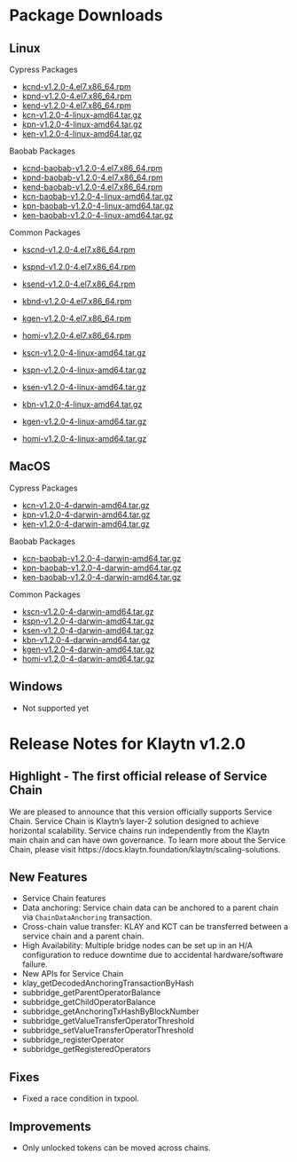 # Package Downloads <a id="package-downloads"></a>

## Linux <a id="linux"></a>

Cypress Packages

- [kcnd-v1.2.0-4.el7.x86_64.rpm](http://packages.klaytn.net/klaytn/v1.2.0/kcnd-v1.2.0-4.el7.x86_64.rpm)
- [kpnd-v1.2.0-4.el7.x86_64.rpm](http://packages.klaytn.net/klaytn/v1.2.0/kpnd-v1.2.0-4.el7.x86_64.rpm)
- [kend-v1.2.0-4.el7.x86_64.rpm](http://packages.klaytn.net/klaytn/v1.2.0/kend-v1.2.0-4.el7.x86_64.rpm)
- [kcn-v1.2.0-4-linux-amd64.tar.gz](http://packages.klaytn.net/klaytn/v1.2.0/kcn-v1.2.0-4-linux-amd64.tar.gz)
- [kpn-v1.2.0-4-linux-amd64.tar.gz](http://packages.klaytn.net/klaytn/v1.2.0/kpn-v1.2.0-4-linux-amd64.tar.gz)
- [ken-v1.2.0-4-linux-amd64.tar.gz](http://packages.klaytn.net/klaytn/v1.2.0/ken-v1.2.0-4-linux-amd64.tar.gz)

Baobab Packages

- [kcnd-baobab-v1.2.0-4.el7.x86_64.rpm](http://packages.klaytn.net/klaytn/v1.2.0/kcnd-baobab-v1.2.0-4.el7.x86_64.rpm)
- [kpnd-baobab-v1.2.0-4.el7.x86_64.rpm](http://packages.klaytn.net/klaytn/v1.2.0/kpnd-baobab-v1.2.0-4.el7.x86_64.rpm)
- [kend-baobab-v1.2.0-4.el7.x86_64.rpm](http://packages.klaytn.net/klaytn/v1.2.0/kend-baobab-v1.2.0-4.el7.x86_64.rpm)
- [kcn-baobab-v1.2.0-4-linux-amd64.tar.gz](http://packages.klaytn.net/klaytn/v1.2.0/kcn-baobab-v1.2.0-4-linux-amd64.tar.gz)
- [kpn-baobab-v1.2.0-4-linux-amd64.tar.gz](http://packages.klaytn.net/klaytn/v1.2.0/kpn-baobab-v1.2.0-4-linux-amd64.tar.gz)
- [ken-baobab-v1.2.0-4-linux-amd64.tar.gz](http://packages.klaytn.net/klaytn/v1.2.0/ken-baobab-v1.2.0-4-linux-amd64.tar.gz)

Common Packages

- [kscnd-v1.2.0-4.el7.x86_64.rpm](http://packages.klaytn.net/klaytn/v1.2.0/kscnd-v1.2.0-4.el7.x86_64.rpm)

- [kspnd-v1.2.0-4.el7.x86_64.rpm](http://packages.klaytn.net/klaytn/v1.2.0/kspnd-v1.2.0-4.el7.x86_64.rpm)

- [ksend-v1.2.0-4.el7.x86_64.rpm](http://packages.klaytn.net/klaytn/v1.2.0/ksend-v1.2.0-4.el7.x86_64.rpm)

- [kbnd-v1.2.0-4.el7.x86_64.rpm](http://packages.klaytn.net/klaytn/v1.2.0/kbnd-v1.2.0-4.el7.x86_64.rpm)

- [kgen-v1.2.0-4.el7.x86_64.rpm](http://packages.klaytn.net/klaytn/v1.2.0/kgen-v1.2.0-4.el7.x86_64.rpm)

- [homi-v1.2.0-4.el7.x86_64.rpm](http://packages.klaytn.net/klaytn/v1.2.0/homi-v1.2.0-4.el7.x86_64.rpm)

- [kscn-v1.2.0-4-linux-amd64.tar.gz](http://packages.klaytn.net/klaytn/v1.2.0/kscn-v1.2.0-4-linux-amd64.tar.gz)

- [kspn-v1.2.0-4-linux-amd64.tar.gz](http://packages.klaytn.net/klaytn/v1.2.0/kspn-v1.2.0-4-linux-amd64.tar.gz)

- [ksen-v1.2.0-4-linux-amd64.tar.gz](http://packages.klaytn.net/klaytn/v1.2.0/ksen-v1.2.0-4-linux-amd64.tar.gz)

- [kbn-v1.2.0-4-linux-amd64.tar.gz](http://packages.klaytn.net/klaytn/v1.2.0/kbn-v1.2.0-4-linux-amd64.tar.gz)

- [kgen-v1.2.0-4-linux-amd64.tar.gz](http://packages.klaytn.net/klaytn/v1.2.0/kgen-v1.2.0-4-linux-amd64.tar.gz)

- [homi-v1.2.0-4-linux-amd64.tar.gz](http://packages.klaytn.net/klaytn/v1.2.0/homi-v1.2.0-4-linux-amd64.tar.gz)

## MacOS <a id="macos"></a>

Cypress Packages

- [kcn-v1.2.0-4-darwin-amd64.tar.gz](http://packages.klaytn.net/klaytn/v1.2.0/kcn-v1.2.0-4-darwin-amd64.tar.gz)
- [kpn-v1.2.0-4-darwin-amd64.tar.gz](http://packages.klaytn.net/klaytn/v1.2.0/kpn-v1.2.0-4-darwin-amd64.tar.gz)
- [ken-v1.2.0-4-darwin-amd64.tar.gz](http://packages.klaytn.net/klaytn/v1.2.0/ken-v1.2.0-4-darwin-amd64.tar.gz)

Baobab Packages

- [kcn-baobab-v1.2.0-4-darwin-amd64.tar.gz](http://packages.klaytn.net/klaytn/v1.2.0/kcn-baobab-v1.2.0-4-darwin-amd64.tar.gz)
- [kpn-baobab-v1.2.0-4-darwin-amd64.tar.gz](http://packages.klaytn.net/klaytn/v1.2.0/kpn-baobab-v1.2.0-4-darwin-amd64.tar.gz)
- [ken-baobab-v1.2.0-4-darwin-amd64.tar.gz](http://packages.klaytn.net/klaytn/v1.2.0/ken-baobab-v1.2.0-4-darwin-amd64.tar.gz)

Common Packages

- [kscn-v1.2.0-4-darwin-amd64.tar.gz](http://packages.klaytn.net/klaytn/v1.2.0/kscn-v1.2.0-4-darwin-amd64.tar.gz)
- [kspn-v1.2.0-4-darwin-amd64.tar.gz](http://packages.klaytn.net/klaytn/v1.2.0/kspn-v1.2.0-4-darwin-amd64.tar.gz)
- [ksen-v1.2.0-4-darwin-amd64.tar.gz](http://packages.klaytn.net/klaytn/v1.2.0/ksen-v1.2.0-4-darwin-amd64.tar.gz)
- [kbn-v1.2.0-4-darwin-amd64.tar.gz](http://packages.klaytn.net/klaytn/v1.2.0/kbn-v1.2.0-4-darwin-amd64.tar.gz)
- [kgen-v1.2.0-4-darwin-amd64.tar.gz](http://packages.klaytn.net/klaytn/v1.2.0/kgen-v1.2.0-4-darwin-amd64.tar.gz)
- [homi-v1.2.0-4-darwin-amd64.tar.gz](http://packages.klaytn.net/klaytn/v1.2.0/homi-v1.2.0-4-darwin-amd64.tar.gz)

## Windows <a id="windows"></a>

- Not supported yet

# Release Notes for Klaytn v1.2.0 <a id="release-notes-for-klaytn-v1-2-0"></a>

## Highlight - The first official release of Service Chain <a id="highlight-the-first-official-release-of-service-chain"></a>

We are pleased to announce that this version officially supports Service Chain.
Service Chain is Klaytn’s layer-2 solution designed to achieve horizontal scalability. Service chains run independently from the Klaytn main chain and can have own governance. To learn more about the Service Chain, please visit https\://docs.klaytn.foundation/klaytn/scaling-solutions.

## New Features <a id="new-features"></a>

- Service Chain features
- Data anchoring: Service chain data can be anchored to a parent chain via `ChainDataAnchoring` transaction.
- Cross-chain value transfer: KLAY and KCT can be transferred between a service chain and a parent chain.
- High Availability: Multiple bridge nodes can be set up in an H/A configuration to reduce downtime due to accidental hardware/software failure.
- New APIs for Service Chain
- klay_getDecodedAnchoringTransactionByHash
- subbridge_getParentOperatorBalance
- subbridge_getChildOperatorBalance
- subbridge_getAnchoringTxHashByBlockNumber
- subbridge_getValueTransferOperatorThreshold
- subbridge_setValueTransferOperatorThreshold
- subbridge_registerOperator
- subbridge_getRegisteredOperators

## Fixes <a id="fixes"></a>

- Fixed a race condition in txpool.

## Improvements <a id="improvements"></a>

- Only unlocked tokens can be moved across chains.
